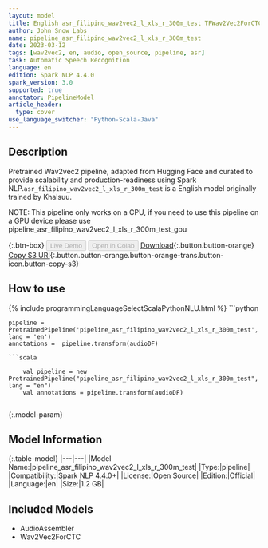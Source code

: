 ```yaml
---
layout: model
title: English asr_filipino_wav2vec2_l_xls_r_300m_test TFWav2Vec2ForCTC from Khalsuu
author: John Snow Labs
name: pipeline_asr_filipino_wav2vec2_l_xls_r_300m_test
date: 2023-03-12
tags: [wav2vec2, en, audio, open_source, pipeline, asr]
task: Automatic Speech Recognition
language: en
edition: Spark NLP 4.4.0
spark_version: 3.0
supported: true
annotator: PipelineModel
article_header:
  type: cover
use_language_switcher: "Python-Scala-Java"
---
```


## Description

Pretrained Wav2vec2  pipeline, adapted from Hugging Face and curated to provide scalability and production-readiness using Spark NLP.`asr_filipino_wav2vec2_l_xls_r_300m_test` is a English model originally trained by Khalsuu.

NOTE: This pipeline only works on a CPU, if you need to use this pipeline on a GPU device please use pipeline_asr_filipino_wav2vec2_l_xls_r_300m_test_gpu

{:.btn-box}
<button class="button button-orange" disabled>Live Demo</button>
<button class="button button-orange" disabled>Open in Colab</button>
[Download](https://s3.amazonaws.com/auxdata.johnsnowlabs.com/public/models/pipeline_asr_filipino_wav2vec2_l_xls_r_300m_test_en_4.4.0_3.0_1678644723298.zip){:.button.button-orange}
[Copy S3 URI](s3://auxdata.johnsnowlabs.com/public/models/pipeline_asr_filipino_wav2vec2_l_xls_r_300m_test_en_4.4.0_3.0_1678644723298.zip){:.button.button-orange.button-orange-trans.button-icon.button-copy-s3}

## How to use



<div class="tabs-box" markdown="1">
{% include programmingLanguageSelectScalaPythonNLU.html %}
```python

    pipeline = PretrainedPipeline('pipeline_asr_filipino_wav2vec2_l_xls_r_300m_test', lang = 'en')
    annotations =  pipeline.transform(audioDF)
    
```
```scala

    val pipeline = new PretrainedPipeline("pipeline_asr_filipino_wav2vec2_l_xls_r_300m_test", lang = "en")
    val annotations = pipeline.transform(audioDF)
    
```
</div>

{:.model-param}
## Model Information

{:.table-model}
|---|---|
|Model Name:|pipeline_asr_filipino_wav2vec2_l_xls_r_300m_test|
|Type:|pipeline|
|Compatibility:|Spark NLP 4.4.0+|
|License:|Open Source|
|Edition:|Official|
|Language:|en|
|Size:|1.2 GB|

## Included Models

- AudioAssembler
- Wav2Vec2ForCTC